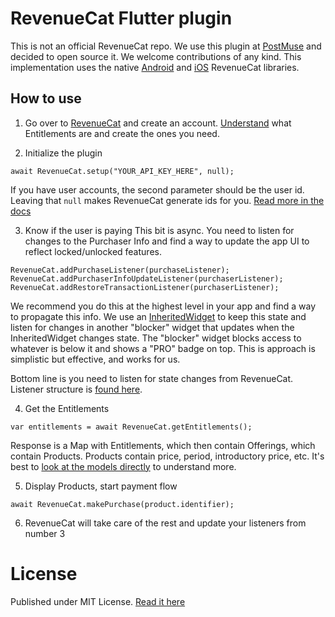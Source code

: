 # RevenueCat Flutter plugin

This is not an official RevenueCat repo. We use this plugin at [PostMuse](https://try.postmuseapp.com/github) and decided to open source it. We welcome contributions of any kind. This implementation uses the native [Android](https://docs.revenuecat.com/docs/android) and [iOS](https://docs.revenuecat.com/docs/ios) RevenueCat libraries. 

## How to use
1. Go over to [RevenueCat](https://www.revenuecat.com) and create an account. [Understand](https://docs.revenuecat.com/docs/entitlements) what Entitlements are and create the ones you need.

2. Initialize the plugin
```
await RevenueCat.setup("YOUR_API_KEY_HERE", null);
```
If you have user accounts, the second parameter should be the user id. Leaving that `null` makes RevenueCat generate ids for you. [Read more in the docs](https://docs.revenuecat.com/docs/user-ids)

3. Know if the user is paying
This bit is async. You need to listen for changes to the Purchaser Info and find a way to update the app UI to reflect locked/unlocked features.
```
RevenueCat.addPurchaseListener(purchaseListener);
RevenueCat.addPurchaserInfoUpdateListener(purchaserListener);
RevenueCat.addRestoreTransactionListener(purchaserListener);
```
We recommend you do this at the highest level in your app and find a way to propagate this info. We use an [InheritedWidget](https://docs.flutter.io/flutter/widgets/InheritedWidget-class.html) to keep this state and listen for changes in another "blocker" widget that updates when the InheritedWidget changes state. The "blocker" widget blocks access to whatever is below it and shows a "PRO" badge on top. This is approach is simplistic but effective, and works for us. 

Bottom line is you need to listen for state changes from RevenueCat. Listener structure is [found here](https://github.com/andreidiaconu/flutter_revenuecat/blob/c572129f330a193b873fc93ab8d1f0f177ba95af/lib/revenuecat.dart#L6).

4. Get the Entitlements
```
var entitlements = await RevenueCat.getEntitlements();
```
Response is a Map with Entitlements, which then contain Offerings, which contain Products. Products contain price, period, introductory price, etc. It's best to [look at the models directly](https://github.com/andreidiaconu/flutter_revenuecat/blob/c572129f330a193b873fc93ab8d1f0f177ba95af/lib/revenuecat.dart#L163) to understand more.

5. Display Products, start payment flow
```
await RevenueCat.makePurchase(product.identifier);
```

6. RevenueCat will take care of the rest and update your listeners from number 3

# License
Published under MIT License. [Read it here](https://github.com/andreidiaconu/flutter_revenuecat/blob/master/LICENSE)
